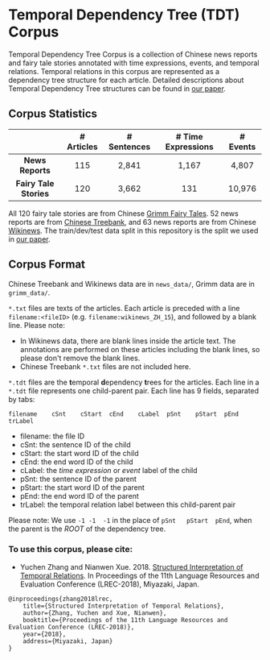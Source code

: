 # Temporal Dependency Tree (TDT) Corpus

Temporal Dependency Tree Corpus is a collection of Chinese news reports and fairy tale stories annotated with time expressions, events, and temporal relations. Temporal relations in this corpus are represented as a dependency tree structure for each article. Detailed descriptions about Temporal Dependency Tree structures can be found in [our paper](https://arxiv.org/pdf/1808.07599.pdf).

## Corpus Statistics


|  | # Articles | # Sentences | # Time Expressions | # Events |
| :---: | :---: | :---: | :---: | :---: |
| **News Reports** | 115 | 2,841 | 1,167 | 4,807 |
| **Fairy Tale Stories** | 120 | 3,662 | 131 | 10,976 | 

All 120 fairy tale stories are from Chinese [Grimm Fairy Tales](https://www.grimmstories.com/zh/grimm-tonghua). 52 news reports are from [Chinese Treebank](https://catalog.ldc.upenn.edu/LDC2016T13), and 63 news reports are from Chinese [Wikinews](https://zh.wikinews.org). The train/dev/test data split in this repository is the split we used in [our paper](https://arxiv.org/pdf/1808.07599.pdf).


## Corpus Format

Chinese Treebank and Wikinews data are in ```news_data/```, Grimm data are in ```grimm_data/```. 

```*.txt``` files are texts of the articles. Each article is preceded with a line ```filename:<fileID>``` (e.g. ```filename:wikinews_ZH_15```), and followed by a blank line. Please note:

- In Wikinews data, there are blank lines inside the article text. The annotations are performed on these articles including the blank lines, so please don't remove the blank lines.
- Chinese Treebank `*.txt` files are not included here.

```*.tdt``` files are the **t**emporal **d**ependency **t**rees for the articles. Each line in a ```*.tdt``` file represents one child-parent pair. Each line has 9 fields, separated by tabs:

```
filename    cSnt    cStart  cEnd    cLabel  pSnt    pStart  pEnd    trLabel
```
- filename: the file ID
- cSnt: the sentence ID of the child
- cStart: the start word ID of the child
- cEnd: the end word ID of the child
- cLabel: the *time expression* or *event* label of the child
- pSnt: the sentence ID of the parent
- pStart: the start word ID of the parent
- pEnd: the end word ID of the parent
- trLabel: the temporal relation label between this child-parent pair

Please note: We use `-1 -1  -1` in the place of `pSnt   pStart  pEnd`, when the parent is the *ROOT* of the dependency tree.

### To use this corpus, please cite:

- Yuchen Zhang and Nianwen Xue. 2018. [Structured Interpretation of Temporal Relations](https://arxiv.org/pdf/1808.07599.pdf). In Proceedings of the 11th Language Resources and Evaluation Conference (LREC-2018), Miyazaki, Japan.

```
@inproceedings{zhang2018lrec,
    title={Structured Interpretation of Temporal Relations},
    author={Zhang, Yuchen and Xue, Nianwen},
    booktitle={Proceedings of the 11th Language Resources and Evaluation Conference (LREC-2018)},
    year={2018},
    address={Miyazaki, Japan}
}
```
